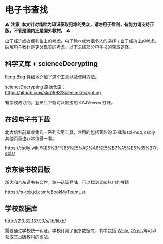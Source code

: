 # 电子书查找

:warning: **注意: 本文针对纯粹为知识获取犯难的受众，请勿用于盈利，有能力请支持正版，不管是国内还是国外教材。** :warning:

出于经济或者便利性上的考虑，电子教材成为很多人的选择；出于经济上的考虑，破解电子教材是更为现实的考虑。以下总结部分电子书的获取途径。

## 科学文库 + scienceDecrypting

[Feng Blog](https://blog.windsky.tech/2022/02/08/ScienceReading/) 详细地介绍了这个工具以及使用方法。

scienceDecrypting 原始仓库： https://github.com/skq1998/ScienceDecrypting

有学校的订阅，登录后下载可以直接用 CAJViewer 打开。

## 在线电子书下载

北大信科前辈收集的一系列实用工具，常用的包括著名的 Z-lib和sci-hub, csdiy其他页面也非常值得一看。

https://csdiy.wiki/%E5%BF%85%E5%AD%A6%E5%B7%A5%E5%85%B7/tools/

## 京东读书校园版

浙大和京东读书有合作，统一认证登陆，可以找到比较热门的书籍

https://m-tob.jd.com/eBookMyTeamList

## 学校数据库

http://210.32.137.90/s/lib/libtb/

需要通过学校统一认证。学校订阅了很多数据库，其中包括 [Weily](https://onlinelibrary.wiley.com/), [O'reily](https://www.oreilly.com/library-access/)等可以获取其出版教材的网站。

